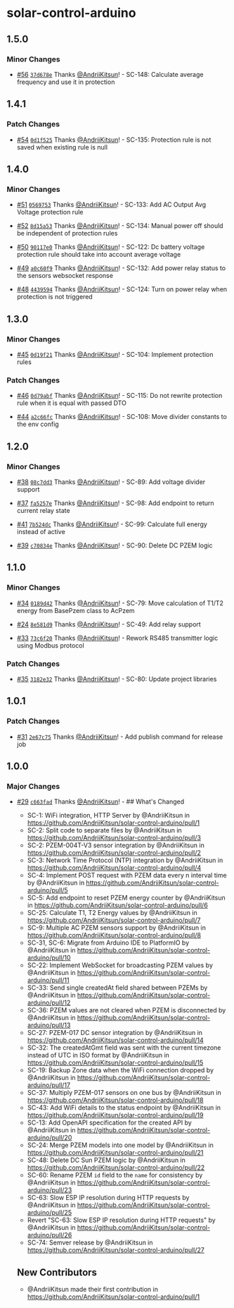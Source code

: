 # solar-control-arduino

## 1.5.0

### Minor Changes

- [#56](https://github.com/AndriiKitsun/solar-control-arduino/pull/56) [`37d678e`](https://github.com/AndriiKitsun/solar-control-arduino/commit/37d678e7d07fb6845e6b8d209233a66adc138fde) Thanks [@AndriiKitsun](https://github.com/AndriiKitsun)! - SC-148: Calculate average frequency and use it in protection

## 1.4.1

### Patch Changes

- [#54](https://github.com/AndriiKitsun/solar-control-arduino/pull/54) [`0d1f525`](https://github.com/AndriiKitsun/solar-control-arduino/commit/0d1f525437f2e67e0af38678ab2dea5c84a08fc8) Thanks [@AndriiKitsun](https://github.com/AndriiKitsun)! - SC-135: Protection rule is not saved when existing rule is null

## 1.4.0

### Minor Changes

- [#51](https://github.com/AndriiKitsun/solar-control-arduino/pull/51) [`0569753`](https://github.com/AndriiKitsun/solar-control-arduino/commit/0569753bb2386e804e4ec3cecb8dabada74b30fd) Thanks [@AndriiKitsun](https://github.com/AndriiKitsun)! - SC-133: Add AC Output Avg Voltage protection rule

- [#52](https://github.com/AndriiKitsun/solar-control-arduino/pull/52) [`8d15a53`](https://github.com/AndriiKitsun/solar-control-arduino/commit/8d15a538ed0c842ad71871408f538e5a71db1b80) Thanks [@AndriiKitsun](https://github.com/AndriiKitsun)! - SC-134: Manual power off should be independent of protection rules

- [#50](https://github.com/AndriiKitsun/solar-control-arduino/pull/50) [`90117e0`](https://github.com/AndriiKitsun/solar-control-arduino/commit/90117e010f3dd8853402f9e6737ee84d1d7ab0cd) Thanks [@AndriiKitsun](https://github.com/AndriiKitsun)! - SC-122: Dc battery voltage protection rule should take into account average voltage

- [#49](https://github.com/AndriiKitsun/solar-control-arduino/pull/49) [`a0c60f9`](https://github.com/AndriiKitsun/solar-control-arduino/commit/a0c60f91d57b3a9b700565ed7c86c681f7352f83) Thanks [@AndriiKitsun](https://github.com/AndriiKitsun)! - SC-132: Add power relay status to the sensors websocket response

- [#48](https://github.com/AndriiKitsun/solar-control-arduino/pull/48) [`4439594`](https://github.com/AndriiKitsun/solar-control-arduino/commit/4439594a6cb67a33c3b476bb247633ebe6817cee) Thanks [@AndriiKitsun](https://github.com/AndriiKitsun)! - SC-124: Turn on power relay when protection is not triggered

## 1.3.0

### Minor Changes

- [#45](https://github.com/AndriiKitsun/solar-control-arduino/pull/45) [`0d19f21`](https://github.com/AndriiKitsun/solar-control-arduino/commit/0d19f2140fec13d238e8cbbfe5cb40ff3bdb1ea9) Thanks [@AndriiKitsun](https://github.com/AndriiKitsun)! - SC-104: Implement protection rules

### Patch Changes

- [#46](https://github.com/AndriiKitsun/solar-control-arduino/pull/46) [`0d79abf`](https://github.com/AndriiKitsun/solar-control-arduino/commit/0d79abffc0c3237ff41a4d7d4957f893adfc2084) Thanks [@AndriiKitsun](https://github.com/AndriiKitsun)! - SC-115: Do not rewrite protection rule when it is equal with passed DTO

- [#44](https://github.com/AndriiKitsun/solar-control-arduino/pull/44) [`a2c66fc`](https://github.com/AndriiKitsun/solar-control-arduino/commit/a2c66fc55a2dab1fb55e815e37428ebbb0dd98b8) Thanks [@AndriiKitsun](https://github.com/AndriiKitsun)! - SC-108: Move divider constants to the env config

## 1.2.0

### Minor Changes

- [#38](https://github.com/AndriiKitsun/solar-control-arduino/pull/38) [`08c7dd3`](https://github.com/AndriiKitsun/solar-control-arduino/commit/08c7dd3f8966fa66b53499294f875af8c23eef32) Thanks [@AndriiKitsun](https://github.com/AndriiKitsun)! - SC-89: Add voltage divider support

- [#37](https://github.com/AndriiKitsun/solar-control-arduino/pull/37) [`fa5257e`](https://github.com/AndriiKitsun/solar-control-arduino/commit/fa5257e8afcc7b51b471539abb0cae0a99b1ae6b) Thanks [@AndriiKitsun](https://github.com/AndriiKitsun)! - SC-98: Add endpoint to return current relay state

- [#41](https://github.com/AndriiKitsun/solar-control-arduino/pull/41) [`7b524dc`](https://github.com/AndriiKitsun/solar-control-arduino/commit/7b524dc685979bf561154d79af1d52065cc387af) Thanks [@AndriiKitsun](https://github.com/AndriiKitsun)! - SC-99: Calculate full energy instead of active

- [#39](https://github.com/AndriiKitsun/solar-control-arduino/pull/39) [`c70834e`](https://github.com/AndriiKitsun/solar-control-arduino/commit/c70834e9a9382fea910f7b018fabb8cd2816711d) Thanks [@AndriiKitsun](https://github.com/AndriiKitsun)! - SC-90: Delete DC PZEM logic

## 1.1.0

### Minor Changes

- [#34](https://github.com/AndriiKitsun/solar-control-arduino/pull/34) [`0189d42`](https://github.com/AndriiKitsun/solar-control-arduino/commit/0189d42af3a10eaf4e7de9ab0b6a1d9db08ff202) Thanks [@AndriiKitsun](https://github.com/AndriiKitsun)! - SC-79: Move calculation of T1/T2 energy from BasePzem class to AcPzem

- [#24](https://github.com/AndriiKitsun/solar-control-arduino/pull/24) [`8e581d9`](https://github.com/AndriiKitsun/solar-control-arduino/commit/8e581d9256e97c26c39288f72c7c473e8185e5a5) Thanks [@AndriiKitsun](https://github.com/AndriiKitsun)! - SC-49: Add relay support

- [#33](https://github.com/AndriiKitsun/solar-control-arduino/pull/33) [`73c6f20`](https://github.com/AndriiKitsun/solar-control-arduino/commit/73c6f20c095434ba0b62ca1411518b9279196bc7) Thanks [@AndriiKitsun](https://github.com/AndriiKitsun)! - Rework RS485 transmitter logic using Modbus protocol

### Patch Changes

- [#35](https://github.com/AndriiKitsun/solar-control-arduino/pull/35) [`3182e32`](https://github.com/AndriiKitsun/solar-control-arduino/commit/3182e32ee09d80be7815ffecb71b32687d1ab2ea) Thanks [@AndriiKitsun](https://github.com/AndriiKitsun)! - SC-80: Update project libraries

## 1.0.1

### Patch Changes

- [#31](https://github.com/AndriiKitsun/solar-control-arduino/pull/31) [`2e67c75`](https://github.com/AndriiKitsun/solar-control-arduino/commit/2e67c75853d216ca33b21017f2ff9791a5c1e177) Thanks [@AndriiKitsun](https://github.com/AndriiKitsun)! - Add publish command for release job

## 1.0.0

### Major Changes

- [#29](https://github.com/AndriiKitsun/solar-control-arduino/pull/29) [`c663fad`](https://github.com/AndriiKitsun/solar-control-arduino/commit/c663fad4febc838b5315c5ea0301509d7c382892) Thanks [@AndriiKitsun](https://github.com/AndriiKitsun)! - ## What's Changed

  - SC-1: WiFi integration, HTTP Server by @AndriiKitsun in https://github.com/AndriiKitsun/solar-control-arduino/pull/1
  - SC-2: Split code to separate files by @AndriiKitsun in https://github.com/AndriiKitsun/solar-control-arduino/pull/3
  - SC-2: PZEM-004T-V3 sensor integration by @AndriiKitsun in https://github.com/AndriiKitsun/solar-control-arduino/pull/2
  - SC-3: Network Time Protocol (NTP) integration by @AndriiKitsun in https://github.com/AndriiKitsun/solar-control-arduino/pull/4
  - SC-4: Implement POST request with PZEM data every n interval time by @AndriiKitsun in https://github.com/AndriiKitsun/solar-control-arduino/pull/5
  - SC-5: Add endpoint to reset PZEM energy counter by @AndriiKitsun in https://github.com/AndriiKitsun/solar-control-arduino/pull/6
  - SC-25: Calculate T1, T2 Energy values by @AndriiKitsun in https://github.com/AndriiKitsun/solar-control-arduino/pull/7
  - SC-9: Multiple AC PZEM sensors support by @AndriiKitsun in https://github.com/AndriiKitsun/solar-control-arduino/pull/8
  - SC-31, SC-6: Migrate from Arduino IDE to PlatformIO by @AndriiKitsun in https://github.com/AndriiKitsun/solar-control-arduino/pull/10
  - SC-22: Implement WebSocket for broadcasting PZEM values by @AndriiKitsun in https://github.com/AndriiKitsun/solar-control-arduino/pull/11
  - SC-33: Send single createdAt field shared between PZEMs by @AndriiKitsun in https://github.com/AndriiKitsun/solar-control-arduino/pull/12
  - SC-36: PZEM values are not cleared when PZEM is disconnected by @AndriiKitsun in https://github.com/AndriiKitsun/solar-control-arduino/pull/13
  - SC-27: PZEM-017 DC sensor integration by @AndriiKitsun in https://github.com/AndriiKitsun/solar-control-arduino/pull/14
  - SC-32: The createdAtGmt field was sent with the current timezone instead of UTC in ISO format by @AndriiKitsun in https://github.com/AndriiKitsun/solar-control-arduino/pull/15
  - SC-19: Backup Zone data when the WiFi connection dropped by @AndriiKitsun in https://github.com/AndriiKitsun/solar-control-arduino/pull/17
  - SC-37: Multiply PZEM-017 sensors on one bus by @AndriiKitsun in https://github.com/AndriiKitsun/solar-control-arduino/pull/18
  - SC-43: Add WiFi details to the status endpoint by @AndriiKitsun in https://github.com/AndriiKitsun/solar-control-arduino/pull/19
  - SC-13: Add OpenAPI specification for the created API by @AndriiKitsun in https://github.com/AndriiKitsun/solar-control-arduino/pull/20
  - SC-24: Merge PZEM models into one model by @AndriiKitsun in https://github.com/AndriiKitsun/solar-control-arduino/pull/21
  - SC-48: Delete DC Sun PZEM logic by @AndriiKitsun in https://github.com/AndriiKitsun/solar-control-arduino/pull/22
  - SC-60: Rename PZEM `id` field to the `name` for consistency by @AndriiKitsun in https://github.com/AndriiKitsun/solar-control-arduino/pull/23
  - SC-63: Slow ESP IP resolution during HTTP requests by @AndriiKitsun in https://github.com/AndriiKitsun/solar-control-arduino/pull/25
  - Revert "SC-63: Slow ESP IP resolution during HTTP requests" by @AndriiKitsun in https://github.com/AndriiKitsun/solar-control-arduino/pull/26
  - SC-74: Semver release by @AndriiKitsun in https://github.com/AndriiKitsun/solar-control-arduino/pull/27

  ## New Contributors

  - @AndriiKitsun made their first contribution in https://github.com/AndriiKitsun/solar-control-arduino/pull/1
